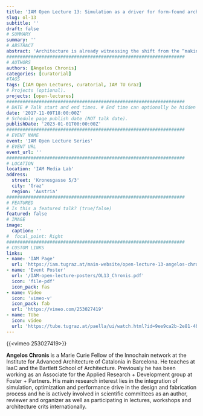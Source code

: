 ```yaml
---
title: 'IAM Open Lecture 13: Simulation as a driver for form-found architecture'
slug: ol-13
subtitle: ''
draft: false
# SUMMARY
summary: ''
# ABSTRACT 
abstract: 'Architecture is already witnessing the shift from the “making of form” to the ”finding of form” that was envisioned a decade ago (Kolarevic 2013). Digital fabrication, computational design systems and adaptive materials are already transforming the way we perceive, conceive ace construct architecture. But what are the drivers of this new form-found and performance-driven architecture? How can we harness the potential of this unprecedented level of control over our built environment? Looking at the integration of simulation in our design systems and the performance optimization approaches of leading architectural research and practice, we aim to engage in a discussion about form, function and the future challenges of a responsible architecture.'
##################################################################
# AUTHORS 
authors: [Angelos Chronis]
categories: [curatorial]
#TAGS
tags: [IAM Open Lectures, curatorial, IAM TU Graz]
# Projects (optional).
projects: [open-lectures]
##################################################################
# DATE # Talk start and end times. # End time can optionally be hidden by prefixing the line with `#`.
date: '2017-11-09T18:00:00Z'
# Schedule page publish date (NOT talk date).
publishDate: '2023-01-01T00:00:00Z'
##################################################################
# EVENT NAME 
event: 'IAM Open Lecture Series'
# EVENT URL 
event_url: ''
##################################################################
# LOCATION 
location: 'IAM Media Lab'
address:
  street: 'Kronesgasse 5/3'
  city: 'Graz'
  region: 'Austria'
##################################################################
# FEATURED
# Is this a featured talk? (true/false)
featured: false
# IMAGE 
image:
  caption: ''
#  focal_point: Right
##################################################################
# CUSTOM LINKS 
links:
- name: 'IAM Page'
  url: 'https://iam.tugraz.at/main-website/open-lecture-13-angelos-chronis-simulation-as-a-driver-for-form-found-architecture/'
- name: 'Event Poster'
  url: '/IAM-open-lecture-posters/OL13_Chronis.pdf'
  icon: 'file-pdf'
  icon_pack: fas
- name: Video
  icon: 'vimeo-v'
  icon_pack: fab
  url: 'https://vimeo.com/253027419'
- name: TUbe
  icon: video
  url: 'https://tube.tugraz.at/paella/ui/watch.html?id=9ee9ca2b-2e81-4b1e-acd5-e7f1acf150e8'
---
```


{{<vimeo 253027419>}}

**Angelos Chronis** is a Marie Curie Fellow of the Innochain network at the Institute for Advanced Architecture of Catalonia in Barcelona. He teaches at IaaC and the Bartlett School of Architecture. Previously he has been working as an Associate for the Applied Research + Development group at Foster + Partners. His main research interest lies in the integration of simulation, optimization and performance drive in the design and fabrication process and he is actively involved in scientific committees as an author, reviewer and organizer as well as participating in lectures, workshops and architecture crits internationally.
<!--

IAM Open Lecture #13  
Angelos Chronis  
Simulation as a driver for form-found architecture  
18:00 Thursday 09 November 2017  
IAM Media Lab, Kronesgasse 5/3

Event poster https://iam.tugraz.at/wp-content/uploads/2017/10/OL_13_Chronis.pdf

Original post: https://iam.tugraz.at/2017/10/ol13_angelos_chronis/

-->